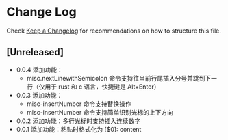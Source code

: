# Change Log

Check [Keep a Changelog](http://keepachangelog.com/) for recommendations on how to structure this file.

## [Unreleased]

- 0.0.4 添加功能：
  - misc.nextLinewithSemicolon 命令支持往当前行尾插入分号并跳到下一行（仅用于 rust 和 c 语言，快捷键是 Alt+Enter）
- 0.0.3 添加功能：
  - misc-insertNumber 命令支持替换操作
  - misc-insertNumber 命令支持简单识别光标的上下方向
- 0.0.2 添加功能：多行光标时支持插入连续数字
- 0.0.1 添加功能：粘贴时格式化为 [$0]: content
